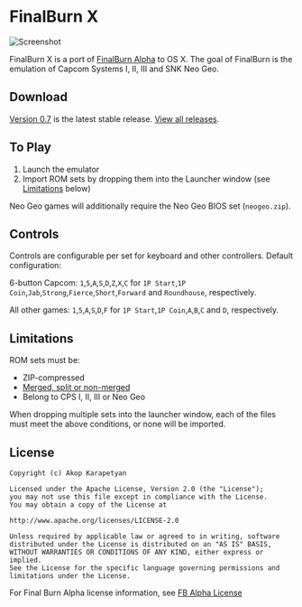 FinalBurn X
===========

![Screenshot](https://i.imgur.com/X1v8WEx.png "AvsP")

FinalBurn X is a port of [FinalBurn Alpha](http://www.barryharris.me.uk/fba.php)
to OS X. The goal of FinalBurn is the emulation of Capcom Systems I, II, III and
SNK Neo Geo.

Download
--------

[Version 0.7](https://github.com/0xe1f/FinalBurn-X/releases/v0.7) is the latest stable release.
[View all releases](https://github.com/0xe1f/FinalBurn-X/releases/).

To Play
-------

1. Launch the emulator
2. Import ROM sets by dropping them into the Launcher window (see
[Limitations](#limitations) below)

Neo Geo games will additionally require the Neo Geo BIOS set (`neogeo.zip`).

Controls
--------

Controls are configurable per set for keyboard and other controllers. Default configuration:

6-button Capcom:
`1`,`5`,`A`,`S`,`D`,`Z`,`X`,`C` for 
`1P Start`,`1P Coin`,`Jab`,`Strong`,`Fierce`,`Short`,`Forward` and `Roundhouse`,
respectively.

All other games:
`1`,`5`,`A`,`S`,`D`,`F` for `1P Start`,`1P Coin`,`A`,`B`,`C` and `D`,
respectively.

Limitations
-----------

ROM sets must be:

* ZIP-compressed
* [Merged, split or non-merged](https://docs.mamedev.org/usingmame/aboutromsets.html)
* Belong to CPS I, II, III or Neo Geo

When dropping multiple sets into the launcher window, each of the files must meet the
above conditions, or none will be imported.

License
-------

```
Copyright (c) Akop Karapetyan

Licensed under the Apache License, Version 2.0 (the "License");
you may not use this file except in compliance with the License.
You may obtain a copy of the License at

http://www.apache.org/licenses/LICENSE-2.0

Unless required by applicable law or agreed to in writing, software
distributed under the License is distributed on an "AS IS" BASIS,
WITHOUT WARRANTIES OR CONDITIONS OF ANY KIND, either express or implied.
See the License for the specific language governing permissions and
limitations under the License.
```

For Final Burn Alpha license information, see
[FB Alpha License](https://www.fbalpha.com/license/)
